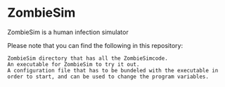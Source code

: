 # ZombieSim
ZombieSim is a human infection simulator


Please note that you can find the following in this repository:

    ZombieSim directory that has all the ZombieSimcode.
    An executable for ZombieSim to try it out.
    A configuration file that has to be bundeled with the executable in order to start, and can be used to change the program variables.
